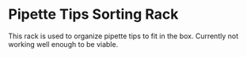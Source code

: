 # Pipette Tips Sorting Rack

This rack is used to organize pipette tips to fit in the box. Currently not working well enough to be viable.
